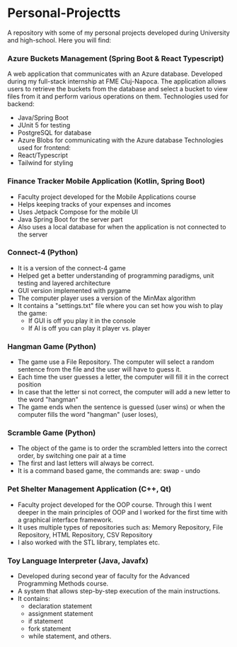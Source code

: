 # Personal-Projectts
A repository with some of my personal projects developed during University and high-school.
Here you will find:

### Azure Buckets Management (Spring Boot & React Typescript)
A web application that communicates with an Azure database. Developed during my full-stack internship 
at FME Cluj-Napoca. The application allows users to retrieve the buckets from the database and select a 
bucket to view files from it and perform various operations on them.
Technologies used for backend:
- Java/Spring Boot
- JUnit 5 for testing
- PostgreSQL for database
- Azure Blobs for communicating with the Azure database
Technologies used for frontend:
- React/Typescript
- Tailwind for styling

### Finance Tracker Mobile Application (Kotlin, Spring Boot)
- Faculty project developed for the Mobile Applications course
- Helps keeping tracks of your expenses and incomes
- Uses Jetpack Compose for the mobile UI
- Java Spring Boot for the server part
- Also uses a local database for when the application is not connected to the server

### Connect-4 (Python)
- It is a version of the connect-4 game
- Helped get a better understanding of programming paradigms, unit testing and layered architecture
- GUI version implemented with pygame
- The computer player uses a version of the MinMax algorithm
- It contains a "settings.txt" file where you can set how you wish to play the game:
  - If GUI is off you play it in the console
  - If AI is off you can play it player vs. player


### Hangman Game (Python)
- The game use a File Repository. The computer will select a random sentence from the file and the user will have to guess it.
- Each time the user guesses a letter, the computer will fill it in the correct position
- In case that the letter si not correct, the computer will add a new letter to the word "hangman"
- The game ends when the sentence is guessed (user wins) or when the computer fills the word "hangman" (user loses),

### Scramble Game (Python)
- The object of the game is to order the scrambled letters into the correct order, by switching one pair at a time
- The first and last letters will always be correct.
- It is a command based game, the commands are:
  swap <word> <letter> - <word> <letter>
  undo

### Pet Shelter Management Application (C++, Qt)
- Faculty project developed for the OOP course. Through this I went deeper in the main principles of 
OOP and I worked for the first time with a graphical interface framework.
- It uses multiple types of repositories such as: Memory Repository, File Repository, HTML Repository, CSV Repository
- I also worked with the STL library, templates etc.

### Toy Language Interpreter (Java, Javafx)
- Developed during second year of faculty for the Advanced Programming Methods course.
- A system that allows step-by-step execution of the main instructions.
- It contains:
    - declaration statement
    - assignment statement
    - if statement
    - fork statement
    - while statement, and others.


